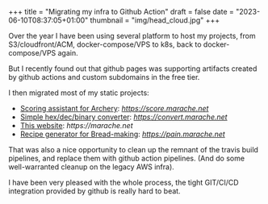 +++
title = "Migrating my infra to Github Action"
draft = false
date = "2023-06-10T08:37:05+01:00"
thumbnail = "img/head_cloud.jpg"
+++

Over the year I have been using several platform to host my projects, from S3/cloudfront/ACM, docker-compose/VPS to k8s, back to docker-compose/VPS again.

But I recently found out that github pages was supporting artifacts created by github actions and custom subdomains in the free tier.

I then migrated most of my static projects:
- [Scoring assistant for Archery](https://github.com/Blizarre/score): _https://score.marache.net_
- [Simple hex/dec/binary converter](https://github.com/Blizarre/convert): _https://convert.marache.net_
- [This website](https://github.com/Blizarre/marache.net): _https://marache.net_
- [Recipe generator for Bread-making](https://github.com/Blizarre/bread_recipe): _https://pain.marache.net_

That was also a nice opportunity to clean up the remnant of the travis build pipelines, and replace them with github action pipelines. (And do some well-warranted cleanup on the legacy AWS infra).

I have been very pleased with the whole process, the tight GIT/CI/CD integration provided by github is really hard to beat.